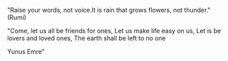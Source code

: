 "Raise your words, not voice.It is rain that grows flowers, not thunder." (Rumi)



"Come, let us all be friends for ones,
Let us make life easy on us,
Let is be lovers and loved ones,
The earth shall be left to no one

Yunus Emre"
